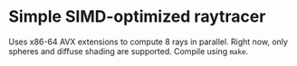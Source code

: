 # Simple SIMD-optimized raytracer
Uses x86-64 AVX extensions to compute 8 rays in parallel. Right now, only spheres and diffuse shading are supported. Compile using `make`. 
